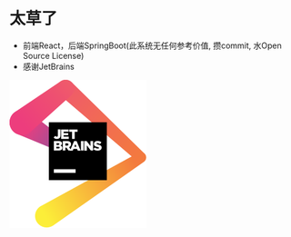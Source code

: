 太草了
=====

- 前端React，后端SpringBoot(此系统无任何参考价值, 攒commit, 水Open Source License)
- 感谢JetBrains

![jetbrains](https://raw.githubusercontent.com/Lzw2016/clever-nashorn/master/images/jetbrains.svg)
